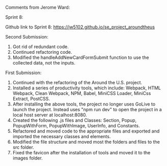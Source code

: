 Comments from Jerome Ward:

Sprint 8:

Github link to Sprint 8: https://jw5102.github.io/se_project_aroundtheus

Second Submission:

1. Got rid of redundant code.
2. Continued refactoring code.
3. Modified the handleAddNewCardFormSubmit function to use the collected data, not the inputs.

First Submission:

1. Continued with the refactoring of the Around the U.S. project.
2. Installed a series of productivity tools, which include: Webpack, HTML Webpack, Clean Webpack, 
   NPM, Babel, MiniCSS Loader, MiniCss Extract, PostCSS.
3. After installing the above tools, the project no longer uses GoLive to launch the project. Instead
   uses "npm run dev" to open the project in a local host server at localhost:8080.
4. Created the following .js files and Classes: Section, Popup, PopupWithForm, PopupWithImage, UserInfo, and Constants.
5. Refactored and moved code to the appropriate files and exported and imported the necessary classes and elements.
6. Modified the file structure and moved most the folders and files to the src folder.
7. Fixed the favicon after the installation of tools and moved it to the images folder.
